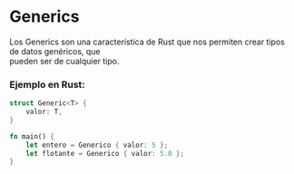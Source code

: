 # Generics
Los Generics son una característica de Rust que nos permiten crear tipos de datos genéricos, que \
pueden ser de cualquier tipo.

### Ejemplo en Rust:
```rust
struct Generic<T> {
    valor: T,
}

fn main() {
    let entero = Generico { valor: 5 };
    let flotante = Generico { valor: 5.0 };
}
```

